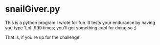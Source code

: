 # snailGiver.py
This is a python program I wrote for fun. It tests your endurance by having you type 'Lol' 999 times;
you'll get something cool for doing so ;)

That is, if you're up for the challenge.
